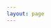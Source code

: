 ```yaml
---
layout: page
---
```


<script setup>
import {
  VPTeamPage,
  VPTeamPageTitle,
  VPTeamMembers
} from 'vitepress/theme'

const members = [
  {
    avatar: 'https://www.github.com/mahabubx7.png',
    name: 'Mahabub',
    title: 'Creator',
    links: [
      { icon: 'github', link: 'https://github.com/mahabubx7' },
      { icon: 'linkedin', link: 'https://linkedin.com/in/mahabubx7' }
    ]
  },

]
</script>

<VPTeamPage>
  <VPTeamPageTitle>
    <template #title>
      Our Team
    </template>
    <template #lead>
      The development of VitePress is guided by an international
      team, some of whom have chosen to be featured below.
    </template>
  </VPTeamPageTitle>
  <VPTeamMembers
    :members="members"
  />
</VPTeamPage>
